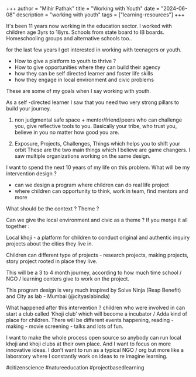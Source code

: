 +++
author = "Mihir Pathak"
title = "Working with Youth"
date = "2024-06-08"
description = "working with youth"
tags = ["learning-resources"]
+++

It's been 11 years now working in the education sector. I worked with children age 3yrs to 18yrs. Schools from state board to IB boards. Homeschooling groups and alternative schools too..

for the last few years I got interested in working with teenagers or youth.

- How to give a platform to youth to thrive ?
- How to give opportunities where they can build their agency
- how they can be self directed learner and foster life skills
- how they engage in local environment and civic problems

These are some of my goals when I say working with youth.

As a self -directed learner I saw that you need two very strong pillars to build your journey.

1. non judgmental safe space + mentor/friend/peers who can challenge you, give reflective tools to you. Basically your tribe, who trust you, believe in you no matter how good you are.

2. Exposure, Projects, Challenges, Things which helps you to shift your orbit
These are the two main things which I believe are game changers. I saw multiple organizations working on the same design.

I want to spend the next 10 years of my life on this problem. What will be my intervention design ?

- can we design a program where children can do real life project
- where children can opportunity to think, work in team, find mentors and more

What should be the context ? Theme ? 

Can we give the local environment and civic as a theme ? 
If you merge it all together : 

Local khoji - a platform for children to conduct original and authentic inquiry projects about the cities they live in. 

Children can different type of projects - research projects, making projects, story project rooted in place they live. 

This will be a 3 to 4 month journey, according to how much time school / NGO / learning centers give to work on the project.

This program design is very much inspired by Solve Ninja (Reap Benefit) and City as lab - Mumbai (@cityaslabindia)


What happened after this intervention ? children who were involved in can start a club called ‘Khoji club’ which will become a incubator / Adda kind of place for children. There will be different events happening, reading - making - movie screening - talks and lots of fun.

I want to make the whole process open source so anybody can run local khoji and khoji clubs at their own place. And I want to focus on more innovative ideas. I don’t want to run as a typical NGO / org but more like a laboratory where I constantly work on ideas to re imagine learning.

#citizenscience #natureeducation #projectbasedlearning

